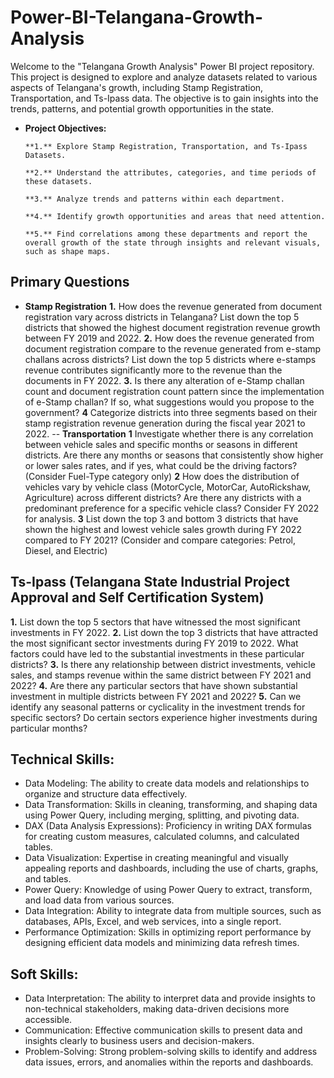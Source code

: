 # Power-BI-Telangana-Growth-Analysis
Welcome to the "Telangana Growth Analysis" Power BI project repository. This project is designed to explore and analyze datasets related to various aspects of Telangana's growth, including Stamp Registration, Transportation, and Ts-Ipass data. The objective is to gain insights into the trends, patterns, and potential growth opportunities in the state.

- **Project Objectives:**
  
      **1.** Explore Stamp Registration, Transportation, and Ts-Ipass Datasets.

      **2.** Understand the attributes, categories, and time periods of these datasets.

      **3.** Analyze trends and patterns within each department.

      **4.** Identify growth opportunities and areas that need attention.

      **5.** Find correlations among these departments and report the overall growth of the state through insights and relevant visuals, such as shape maps.

## Primary Questions
- **Stamp Registration**
    **1.** How does the revenue generated from document registration vary across districts in Telangana? List down the top 5 districts that showed the highest document registration revenue growth between FY 2019           and 2022.
    **2.** How does the revenue generated from document registration compare to the revenue generated from e-stamp challans across districts? List down the top 5 districts where e-stamps revenue contributes                 significantly more to the revenue than the documents in FY 2022.
    **3.** Is there any alteration of e-Stamp challan count and document registration count pattern since the implementation of e-Stamp challan? If so, what suggestions would you propose to the government?
    **4** Categorize districts into three segments based on their stamp registration revenue generation during the fiscal year 2021 to 2022.
-- **Transportation**
    **1** Investigate whether there is any correlation between vehicle sales and specific months or seasons in different districts. Are there any months or seasons that consistently show higher or lower sales               rates, and if yes, what could be the driving factors? (Consider Fuel-Type category only)
    **2** How does the distribution of vehicles vary by vehicle class (MotorCycle, MotorCar, AutoRickshaw, Agriculture) across different districts? Are there any districts with a predominant preference for a               specific vehicle class? Consider FY 2022 for analysis.
    **3** List down the top 3 and bottom 3 districts that have shown the highest and lowest vehicle sales growth during FY 2022 compared to FY 2021? (Consider and compare categories: Petrol, Diesel, and Electric)
## Ts-Ipass (Telangana State Industrial Project Approval and Self Certification System)
  **1.** List down the top 5 sectors that have witnessed the most significant investments in FY 2022.
  **2.** List down the top 3 districts that have attracted the most significant sector investments during FY 2019 to 2022. What factors could have led to the substantial investments in these particular districts?
  **3.** Is there any relationship between district investments, vehicle sales, and stamps revenue within the same district between FY 2021 and 2022?
  **4.** Are there any particular sectors that have shown substantial investment in multiple districts between FY 2021 and 2022?
  **5.** Can we identify any seasonal patterns or cyclicality in the investment trends for specific sectors? Do certain sectors experience higher investments during particular months?

## Technical Skills:

- Data Modeling: The ability to create data models and relationships to organize and structure data effectively.
- Data Transformation: Skills in cleaning, transforming, and shaping data using Power Query, including merging, splitting, and pivoting data.
- DAX (Data Analysis Expressions): Proficiency in writing DAX formulas for creating custom measures, calculated columns, and calculated tables.
- Data Visualization: Expertise in creating meaningful and visually appealing reports and dashboards, including the use of charts, graphs, and tables.
- Power Query: Knowledge of using Power Query to extract, transform, and load data from various sources.
- Data Integration: Ability to integrate data from multiple sources, such as databases, APIs, Excel, and web services, into a single report.
- Performance Optimization: Skills in optimizing report performance by designing efficient data models and minimizing data refresh times.

## Soft Skills:
- Data Interpretation: The ability to interpret data and provide insights to non-technical stakeholders, making data-driven decisions more accessible.
- Communication: Effective communication skills to present data and insights clearly to business users and decision-makers.
- Problem-Solving: Strong problem-solving skills to identify and address data issues, errors, and anomalies within the reports and dashboards.
